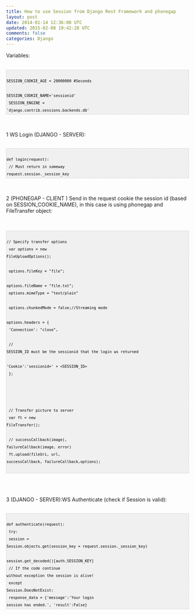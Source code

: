 ```yaml
---
title: How to use Session from Django Rest Framework and phonegap
layout: post
date: 2014-01-14 12:36:00 UTC
updated: 2015-02-08 19:42:28 UTC
comments: false
categories: Django
---
```

Variables:  <br /><br /><pre style="background-image: URL(http://2.bp.blogspot.com/_z5ltvMQPaa8/SjJXr_U2YBI/AAAAAAAAAAM/46OqEP32CJ8/s320/codebg.gif); background: #f0f0f0; border: 1px dashed #CCCCCC; color: black; font-family: arial; font-size: 12px; height: auto; line-height: 20px; overflow: auto; padding: 0px; text-align: left; width: 99%;"><code style="color: black; word-wrap: normal;"> SESSION_COOKIE_AGE = 20000000 #Seconds  <br /> SESSION_COOKIE_NAME='sessionid'  <br /> SESSION_ENGINE = 'django.contrib.sessions.backends.db'  </code></pre><br /><br />1 WS Login (DJANGO - SERVER):<br /><br /><pre style="background-image: URL(http://2.bp.blogspot.com/_z5ltvMQPaa8/SjJXr_U2YBI/AAAAAAAAAAM/46OqEP32CJ8/s320/codebg.gif); background: #f0f0f0; border: 1px dashed #CCCCCC; color: black; font-family: arial; font-size: 12px; height: auto; line-height: 20px; overflow: auto; padding: 0px; text-align: left; width: 99%;"><code style="color: black; word-wrap: normal;"> def login(request):  <br /> // Must return in someway request.session._session_key  <br /></code></pre><br /><br />2 (PHONEGAP - CLIENT ) Send in the request cookie the session id (based on SESSION_COOKIE_NAME), in this case is using phonegap and FileTransfer object:<br /><br /><br /><pre style="background-image: URL(http://2.bp.blogspot.com/_z5ltvMQPaa8/SjJXr_U2YBI/AAAAAAAAAAM/46OqEP32CJ8/s320/codebg.gif); background: #f0f0f0; border: 1px dashed #CCCCCC; color: black; font-family: arial; font-size: 12px; height: auto; line-height: 20px; overflow: auto; padding: 0px; text-align: left; width: 99%;"><code style="color: black; word-wrap: normal;"> // Specify transfer options  <br /> var options = new FileUploadOptions();  <br />   <br /> options.fileKey = "file";  <br /> options.fileName = "file.txt";  <br /> options.mimeType = "text/plain"  <br /> options.chunkedMode = false;//Streaming mode  <br /> options.headers = {  <br />   'Connection': "close",  <br />   <br />   // SESSION_ID must be the sessionid that the login ws returned  <br />   'Cookie':'sessionid=' + &lt;SESSION_ID&gt;   <br /> };  <br />   <br />   <br />   <br /> // Transfer picture to server  <br /> var ft = new FileTransfer();  <br />   <br /> // successCallback(image), failureCallback(image, error)  <br /> ft.upload(fileUri, url, successCallback, failureCallback,options);  <br /></code></pre><br /><br /><br />3 (DJANGO - SERVER):WS Authenticate (check if Session is valid):<br /><br /><pre style="background-image: URL(http://2.bp.blogspot.com/_z5ltvMQPaa8/SjJXr_U2YBI/AAAAAAAAAAM/46OqEP32CJ8/s320/codebg.gif); background: #f0f0f0; border: 1px dashed #CCCCCC; color: black; font-family: arial; font-size: 12px; height: auto; line-height: 20px; overflow: auto; padding: 0px; text-align: left; width: 99%;"><code style="color: black; word-wrap: normal;"> def authenticate(request):  <br />   try:  <br />     session = Session.objects.get(session_key = request.session._session_key)  <br />     session.get_decoded()[auth.SESSION_KEY]  <br />     // If the code continue without exception the session is alive!<br />   except Session.DoesNotExist:  <br />     response_data = {'message':'Your login session has ended.', 'result':False}  <br /></code></pre>
